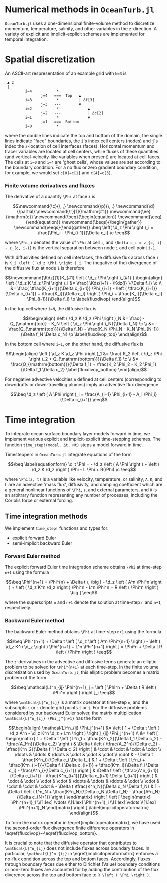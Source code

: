 # Numerical methods in `OceanTurb.jl`

`OceanTurb.jl` uses a one-dimensional finite-volume method
to discretize momentum, temperature, salinity, and other variables
in the ``z``-direction.
A variety of explicit and implicit-explicit schemes are
implemented for temporal integration.

# Spatial discretization

An ASCII-art respresentation of an example grid with `N=3` is

```text
 ▲ z
 |
         i=4           *         
                j=4   ===  Top   ▲              
         i=3           *         | Δf[3]
                j=3   ---        ▼
         i=2           *             ▲            
                j=2   ---            | Δc[2]
         i=1           *             ▼  
                j=1   ===  Bottom
         i=0           *           
```

where the double lines indicate the top and bottom of the domain,
the single lines indicate "face" boundaries, the
`i`'s index cell centers (nodes) and `j`'s index the ``z``-location
of cell interfaces (faces).
Horizontal momentum and tracer variables are located at cell centers,
while fluxes of these quantities (and vertical-velocity-like variables when present)
are located at cell faces.
The cells at ``i=0`` and ``i=4`` are 'ghost cells', whose values are set
according to the boundary condition.
For a no flux or zero gradient boundary condition, for example, we
would set `c[0]=c[1]` and `c[4]=c[3]`.

### Finite volume derivatives and fluxes

The derivative of a quantity ``\Phi`` at face ``i`` is

```math
\newcommand{\c}{\, ,}
\newcommand{\p}{\, .}
\newcommand{\d}{\partial}

\newcommand{\r}[1]{\mathrm{#1}}

\newcommand{\ee}{\mathrm{e}}

\newcommand{\beq}{\begin{equation}}
\newcommand{\eeq}{\end{equation}}

\newcommand{\beqs}{\begin{gather}}
\newcommand{\eeqs}{\end{gather}}

\beq
\left( \d_z \Phi \right )_i = \frac{\Phi_i - \Phi_{i-1}}{\Delta c_i} \c
\eeq
```

where ``\Phi_i`` denotes the value of ``\Phi`` at cell ``i``, and
``\Delta c_i = z_{c, i} - z_{c, i-1}`` is the vertical separation between
node ``i`` and cell point ``i-1``.

With diffusivities defined on cell interfaces, the diffusive flux
across face ``i`` is ``K_i \left ( \d_z \Phi \right )_i``.
The (negative of the) divergence of the diffusive flux at node ``i`` is therefore

```math
\newcommand{\Kdz}[1]{K_{#1} \left ( \d_z \Phi \right )_{#1} }
\begin{align}
\left ( \d_z K \d_z \Phi \right )_i &= \frac{ \Kdz{i+1} - \Kdz{i} }{\Delta f_i} \c \\
&= \frac{
          \tfrac{K_{i+1}}{\Delta c_{i+1}} \Phi_{i+1}
        - \left ( \tfrac{K_{i+1}}{\Delta c_{i+1}} + \tfrac{K_i}{\Delta c_i} \right ) \Phi_i
         + \tfrac{K_i}{\Delta c_i} \Phi_{i-1}}{\Delta f_i} \p
 \label{fluxdivop}
\end{align}
```

In the top cell where ``i=N``, the diffusive flux is

```math
\begin{align}
\left ( \d_z K \d_z \Phi \right )_N &= \frac{ - Q_{\mathrm{top}} - K_N \left ( \d_z \Phi \right )_N}{\Delta f_N} \c \\
&= -\frac{Q_{\mathrm{top}}}{\Delta f_N} - \frac{K_N \Phi_N - K_N \Phi_{N-1}}{\Delta f_N \Delta c_N} \p
 \label{fluxdivop_top}
\end{align}
```

In the bottom cell where ``i=1``, on the other hand, the diffusive flux is

```math
\begin{align}
\left ( \d_z K \d_z \Phi \right )_1 &= \frac{  K_2 \left ( \d_z \Phi \right )_2 + Q_{\mathrm{bottom}}}{\Delta f_1} \c \\
&= \frac{Q_{\mathrm{bottom}}}{\Delta f_1} + \frac{K_2 \Phi_2 - K_2 \Phi_1}{\Delta f_1 \Delta c_2}
\label{fluxdivop_bottom}
\end{align}
```

For negative advective velocities ``A`` defined at cell centers (corresponding
to downdrafts or down-travelling plumes) imply an advective flux divergence

```math
\beq
\d_z \left ( A \Phi \right )_i = \frac{A_{i+1} \Phi_{i+1} - A_i \Phi_i}{\Delta c_{i+1}}
\eeq
```

# Time integration

To integrate ocean surface boundary layer models forward in time,
we implement various explicit and implicit-explicit time-stepping schemes.
The function `time_step!(model, Δt, Nt)` steps a model forward in time.

Timesteppers in `OceanTurb.jl` integrate equations of the form

```math
\beq \label{equationform}
\d_t \Phi = - \d_z \left ( A \Phi \right ) + \left ( \d_z K \d_z \right ) \Phi - L \Phi + R(\Phi) \c
\eeq
```
where ``\Phi(z, t)`` is a variable like velocity, temperature, or salinity,
``A``, ``K``, and ``L`` are an advective 'mass flux', diffusivity,
and damping coefficient
which are a general nonlinear functions of ``\Phi``, ``z``, and external parameters,
and ``R`` is an arbitrary function representing any number of processes,
including the Coriolis force or external forcing.

## Time integration methods

We implement `time_step!` functions and types for:

* explicit forward Euler
* semi-implicit backward Euler

### Forward Euler method

The explicit forward Euler time integration scheme
obtains ``\Phi`` at time-step ``n+1`` using the formula

```math
\beq
\Phi^{n+1} = \Phi^{n} + \Delta t \, \big [ - \d_z \left ( A^n \Phi^n \right ) + \left ( \d_z K^n \d_z \right ) \Phi^n - L^n \Phi^n + R \left ( \Phi^n \right ) \big ]
\eeq
```

where the superscripts ``n`` and ``n+1`` denote the solution at
time-step ``n`` and ``n+1``, respectively.

### Backward Euler method

The backward Euler method
obtains ``\Phi`` at time-step ``n+1`` using the formula

```math
\beq
\Phi^{n+1}
  + \Delta t \left [ \d_z \left ( A^n \Phi^{n+1} \right ) - \left ( \d_z K^n \d_z \right ) \Phi^{n+1} + L^n \Phi^{n+1} \right ]
    = \Phi^n + \Delta t R \left ( \Phi^n \right )
\eeq
```

The ``z``-derivatives in the advective and diffusive terms generate
an elliptic problem to be solved for ``\Phi^{n+1}`` at each time-step.
In the finite volume discretization used by `OceanTurb.jl`, this elliptic
problem becomes a matrix problem of the form

```math
\beq
\mathcal{L}^n_{ij} \Phi^{n+1}_j = \left [ \Phi^n + \Delta t R \left ( \Phi^n \right ) \right ]_i
\eeq
```

where ``\mathcal{L}^n_{ij}`` is a matrix operator at time-step ``n``, and the subscripts ``i`` or ``j`` denote grid points
``i`` or ``j``.
For the diffusive problems considered by our backward Euler solver, the matrix
multiplication ``\mathcal{L}^n_{ij} \Phi_j^{n+1}`` has the form


```math
\begin{align}
\mathcal{L}^n_{ij} \Phi_j^{n+1} &= \left [ 1 + \Delta t \left ( \d_z A^n - \d_z K^n \d_z + L^n \right ) \right ]_{ij} \Phi_j^{n+1} \\

&= \left [ \begin{matrix}

1 + \Delta t \left ( L^n_1 + \tfrac{K^n_2}{\Delta f_1 \Delta c_2} - \tfrac{A_1^n}{\Delta c_2} \right )
  & \Delta t \left ( \tfrac{A_2^n}{\Delta c_2} - \tfrac{K^n_2}{\Delta f_1 \Delta c_2} \right )
    & \cdot & \cdot & \cdot & \cdot \\

\ddots & \ddots & \ddots & \cdot & \cdot & \cdot \\

\cdot
  & - \Delta t \tfrac{K^n_i}{\Delta c_i \Delta f_i}
  & 1 + \Delta t
    \left [ L^n_i + \tfrac{K^n_{i+1}}{\Delta f_i \Delta c_{i+1}} + \tfrac{K^n_i}{\Delta f_i \Delta c_i} - \frac{A^n_i}{\Delta c_{i+1}} \right ]
  & \Delta t \left ( \tfrac{A^n_{i+1}}{\Delta c_{i+1}} - \tfrac{K^n_{i+1}}{\Delta c_{i+1} \Delta f_{i+1}} \right ) & \cdot & \cdot \\

\cdot & \cdot & \ddots & \ddots & \ddots & \cdot \\

\cdot & \cdot & \cdot & \cdot
  & - \Delta t \tfrac{K^n_N}{\Delta c_N \Delta f_N}
  & 1 + \Delta t \left ( L^n_N + \tfrac{K^n_N}{\Delta c_N \Delta f_N} - \tfrac{A^n_N}{\Delta c_{N+1}} \right )

\end{matrix} \right ]

\left [ \begin{matrix}
\Phi^{n+1}_1 \\[1.1ex]
\vdots \\[1.1ex]
\Phi^{n+1}_i \\[1.1ex]
\vdots \\[1.1ex]
\Phi^{n+1}_N
\end{matrix} \right ]
\label{implicitoperatormatrix}
\end{align}
```

To form the matrix operator in \eqref{implicitoperatormatrix}, we have used
the second-order flux divergence finite difference operators in
\eqref{fluxdivop}--\eqref{fluxdivop_bottom}.

It is crucial to note that the diffusive operator that contributes to ``\mathcal{L}^n_{ij}``
does not include fluxes across boundary faces.
In particular, ``\mathcal{L}^n_{ij}`` in \eqref{implicitoperatormatrix} enforces a
no-flux condition across the top and bottom faces.
Accordingly, fluxes through boundary faces due either to Dirichlet (Value)
boundary conditions or non-zero fluxes are accounted for
by adding the contribution of the flux diverence across
the top and bottom face to ``R \left ( \Phi \right )``.
